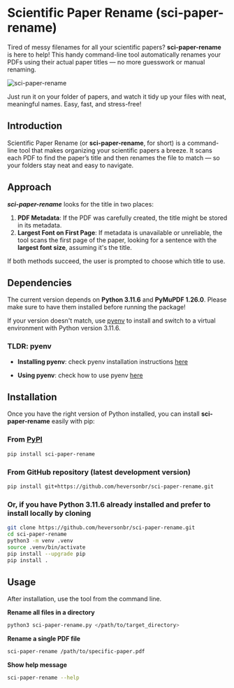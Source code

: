 # Scientific Paper Rename (sci-paper-rename)

Tired of messy filenames for all your scientific papers? **sci-paper-rename** is here to help! This handy command-line tool automatically renames your PDFs using their actual paper titles — no more guesswork or manual renaming.

![sci-paper-rename](./img/renamer.png)

Just run it on your folder of papers, and watch it tidy up your files with neat, meaningful names. Easy, fast, and stress-free!


## Introduction

Scientific Paper Rename (or **sci-paper-rename**, for short) is a command-line tool that makes organizing your scientific papers a breeze. It scans each PDF to find the paper’s title and then renames the file to match — so your folders stay neat and easy to navigate.

## Approach

**_sci-paper-rename_** looks for the title in two places:

1. **PDF Metadata**: If the PDF was carefully created, the title might be stored in its metadata.
2. **Largest Font on First Page**: If metadata is unavailable or unreliable, the tool scans the first page of the paper, looking for a sentence with the **largest font size**, assuming it's the title.

If both methods succeed, the user is prompted to choose which title to use.

## Dependencies

The current version depends on **Python 3.11.6** and **PyMuPDF 1.26.0**. 
Please make sure to have them installed before running the package!

If your version doesn't match, use [pyenv](https://github.com/pyenv/pyenv) to install and switch to a virtual environment with Python version 3.11.6.

### TLDR: pyenv 

* **Installing pyenv**: check pyenv installation instructions [here](https://github.com/pyenv/pyenv?tab=readme-ov-file#installation)

* **Using pyenv**: check how to use pyenv [here](https://github.com/pyenv/pyenv?tab=readme-ov-file#usage)

## Installation

Once you have the right version of Python installed, you can install **sci-paper-rename** easily with pip:

### From [PyPI](https://pypi.org/project/sci-paper-rename/)

```bash
pip install sci-paper-rename
```

### From GitHub repository (latest development version)

```bash
pip install git+https://github.com/heversonbr/sci-paper-rename.git
```

### Or, if you have Python 3.11.6 already installed and prefer to install locally by cloning

```bash
git clone https://github.com/heversonbr/sci-paper-rename.git
cd sci-paper-rename
python3 -m venv .venv
source .venv/bin/activate
pip install --upgrade pip
pip install .
```

## Usage

After installation, use the tool from the command line.


**Rename all files in a directory**

```bash
python3 sci-paper-rename.py </path/to/target_directory>
```

**Rename a single PDF file**

```bash
sci-paper-rename /path/to/specific-paper.pdf
```

**Show help message**

```bash
sci-paper-rename --help
```
